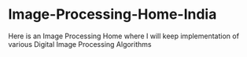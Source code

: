 # Image-Processing-Home-India
Here is an Image Processing Home where I will keep implementation of various Digital Image Processing Algorithms
